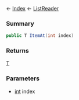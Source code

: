 ← [Index](Api-Index) ← [ListReader<T>](VRage.Collections.ListReader`1)

### Summary

```csharp
public T ItemAt(int index)
```

### Returns

[T]()

### Parameters

* [int](https://docs.microsoft.com/en-us/dotnet/api/system.int32?view=netframework-4.6) index

